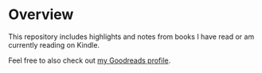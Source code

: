 # Overview

This repository includes highlights and notes from books I have read or am currently reading on Kindle.

Feel free to also check out [my Goodreads profile](https://www.goodreads.com/user/show/70600963-joshua-wong).